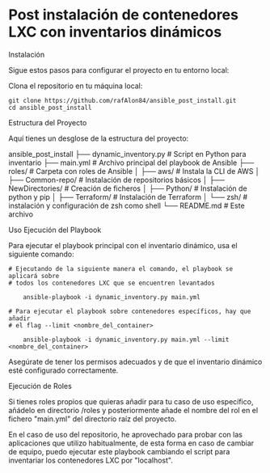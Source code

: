 # Post instalación de contenedores LXC con inventarios dinámicos

Instalación

Sigue estos pasos para configurar el proyecto en tu entorno local:

Clona el repositorio en tu máquina local:

    git clone https://github.com/rafAlon84/ansible_post_install.git
    cd ansible_post_install

Estructura del Proyecto

Aquí tienes un desglose de la estructura del proyecto:

ansible_post_install
├── dynamic_inventory.py  # Script en Python para inventario
├── main.yml              # Archivo principal del playbook de Ansible
├── roles/                # Carpeta con roles de Ansible
│   ├── aws/              # Instala la CLI de AWS
│   ├── Common-repo/      # Instalación de repositorios básicos
│   ├── NewDirectories/   # Creación de ficheros
│   ├── Python/           # Instalación de python y pip
│   ├── Terraform/        # Instalación de Terraform
│   └── zsh/              # instalación y configuración de zsh como shell
└── README.md             # Este archivo

Uso
Ejecución del Playbook

Para ejecutar el playbook principal con el inventario dinámico, usa el siguiente comando:

    # Ejecutando de la siguiente manera el comando, el playbook se aplicará sobre
    # todos los contenedores LXC que se encuentren levantados
        
        ansible-playbook -i dynamic_inventory.py main.yml

    # Para ejecutar el playbook sobre contenedores específicos, hay que añadir
    # el flag --limit <nombre_del_container>

        ansible-playbook -i dynamic_inventory.py main.yml --limit <nombre_del_container>

Asegúrate de tener los permisos adecuados y de que el inventario dinámico esté configurado correctamente.

Ejecución de Roles

Si tienes roles propios que quieras añadir para tu caso de uso específico, añádelo en directorio
/roles y posteriormente añade el nombre del rol en el fichero "main.yml" del directorio raíz del proyecto.

En el caso de uso del repositorio, he aprovechado para probar con las aplicaciones que utilizo
habitualmente, de esta forma en caso de cambiar de equipo, puedo ejecutar este playbook cambiando el script
para inventariar los contenedores LXC por "localhost".
